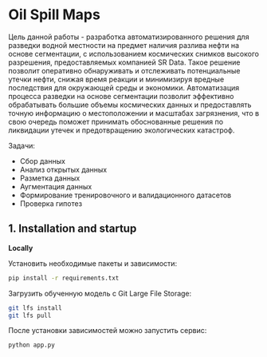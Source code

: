 # Oil Spill Maps

Цель данной работы - разработка автоматизированного решения для разведки водной местности на предмет наличия разлива нефти на основе сегментации, с использованием космических снимков высокого разрешения, предоставляемых компанией SR Data. Такое решение позволит оперативно обнаруживать и отслеживать потенциальные утечки нефти, снижая время реакции и минимизируя вредные последствия для окружающей среды и экономики. Автоматизация процесса разведки на основе сегментации позволит эффективно обрабатывать большие объемы космических данных и предоставлять точную информацию о местоположении и масштабах загрязнения, что в свою очередь поможет принимать обоснованные решения по ликвидации утечек и предотвращению экологических катастроф.

Задачи:
* Сбор данных
* Анализ открытых данных
* Разметка данных
* Аугментация данных
* Формирование тренировочного и валидационного датасетов
* Проверка гипотез


## 1. Installation and startup

**Locally**

Установить необходимые пакеты и зависимости:
```Bash
pip install -r requirements.txt
```
Загрузить обученную модель с Git Large File Storage:

```Bash
git lfs install
git lfs pull
```
После установки зависимостей можно запустить сервис:

```Bash
python app.py
```
